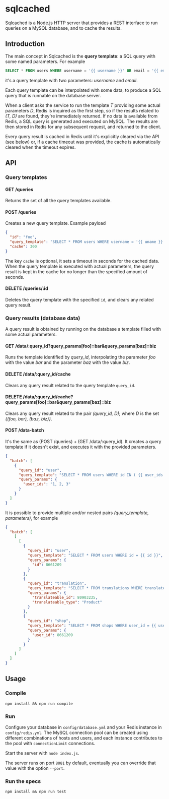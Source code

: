 sqlcached
==============

Sqlcached is a Node.js HTTP server that provides a REST interface to run
queries on a MySQL database, and to cache the results.


## Introduction

The main concept in Sqlcached is the **query template**: a SQL query with
some named parameters. For example

```sql
SELECT * FROM users WHERE username = '{{ username }}' OR email = '{{ email }}'
```
it's a query template with two parameters: *username* and *email*.

Each query template can be interpolated with some data, to produce a
SQL query that is runnable on the database server.

When a client asks the service to run the template *T* providing some actual
parameters *D*, Redis is inquired as the first step, so if the results
related to *(T, D)* are found, they're immediately returned.
If no data is available from Redis, a SQL query is generated and executed on
MySQL. The results are then stored in Redis for any subsequent request,
and returned to the client.

Every query result is cached in Redis until it's explicitly cleared via the
API (see below) or, if a cache timeout was provided, the cache is automatically
cleared when the timeout expires.


## API

### Query templates
#### GET /queries
Returns the set of all the query templates available.

#### POST /queries
Creates a new query template. Example payload
```json
{
  "id": "foo",
  "query_template": "SELECT * FROM users WHERE username = '{{ uname }}'",
  "cache": 300
}
```
The key `cache` is optional, it sets a timeout in seconds for the cached data.
When the query template is executed with actual parameters, the query result
is kept in the cache for no longer than the specified amount of seconds.

#### DELETE /queries/:id
Deletes the query template with the specified `id`, and clears any related
query result.

### Query results (database data)
A query result is obtained by running on the database a template filled with
some actual parameters.

#### GET /data/:query_id?query_params[foo]=bar&query_params[baz]=biz
Runs the template identified by *query_id*, interpolating the parameter *foo*
with the value *bar* and the parameter *baz* with the value *biz*.

#### DELETE /data/:query_id/cache
Clears any query result related to the query template `query_id`.

#### DELETE /data/:query_id/cache?query_params[foo]=bar&query_params[baz]=biz
Clears any query result related to the pair *(query_id, D)*; where *D* is the
set *{(foo, bar), (baz, biz)}*.

#### POST /data-batch
It's the same as (POST /queries) + (GET /data/:query_id). It creates a query
template if it doesn't exist, and executes it with the provided parameters.
```json
{
  "batch": [
    {
      "query_id": "user",
      "query_template": "SELECT * FROM users WHERE id IN ( {{ user_ids }} )",
      "query_params": {
        "user_ids": "1, 2, 3"
      }
    }
  ]
}
```

It is possible to provide multiple and/or nested pairs
*(query_template, parameters)*, for example
```json
{
  "batch": [
    [
      [
        {
          "query_id": "user",
          "query_template": "SELECT * FROM users WHERE id = {{ id }}",
          "query_params": {
            "id": 8661209
          }
        },
        {
          "query_id": "translation",
          "query_template": "SELECT * FROM translations WHERE translateable_id = {{ translateable_id }} AND translateable_type = '{{ translateable_type }}'",
          "query_params": {
            "translateable_id": 80903235,
            "translateable_type": "Product"
          }
        },
        {
          "query_id": "shop",
          "query_template": "SELECT * FROM shops WHERE user_id = {{ user_id }}",
          "query_params": {
            "user_id": 8661209
          }
        }
      ]
    ]
  ]
}
```

## Usage

### Compile
`npm install && npm run compile`

### Run
Configure your database in `config/database.yml` and your Redis instance in
`config/redis.yml`.
The MySQL connection pool can be created using different combinations of
hosts and users, and each instance contributes to the pool with
`connectionLimit` connections.

Start the server with `node index.js`.

The server runs on port `8081` by default, eventually you can override that
value with the option `--port`.

### Run the specs
`npm install && npm run test`
